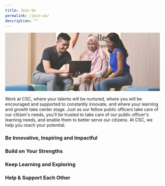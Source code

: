 ```yaml
---
title: Join Us
permalink: /join-us/
description: ""
---
```

<style>


</style>


<img src="/images/Landing%20Page/cover_option1.jpg">


<p>Work at CSC, where your talents will be nurtured, where you will be encouraged and supported to constantly innovate, and where your learning and growth take center stage. Just as our fellow public officers take care of our citizen's needs, you'll be trusted to take care of our public officer's learning needs, and enable them to better serve our citizens. At CSC, we help you reach your potential.</p>

<h3>Be Innovative, Inspiring and Impactful</h3>
<p></p>

<h3>Build on Your Strengths</h3>
<p></p>

<h3>Keep Learning and Exploring</h3>
<p></p>




<h3>Help &amp; Support Each Other</h3>
